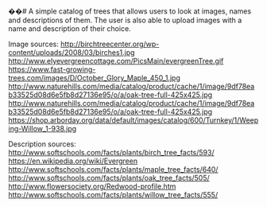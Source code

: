 ��#   A simple catalog of trees that allows users to look at images, names and descriptions of them. The user is also able to upload images with a name and description of their choice.Image sources:http://birchtreecenter.org/wp-content/uploads/2008/03/birches1.jpghttp://www.elyevergreencottage.com/PicsMain/evergreenTree.gifhttps://www.fast-growing-trees.com/images/D/October_Glory_Maple_450_1.jpghttp://www.naturehills.com/media/catalog/product/cache/1/image/9df78eab33525d08d6e5fb8d27136e95/o/a/oak-tree-full-425x425.jpghttp://www.naturehills.com/media/catalog/product/cache/1/image/9df78eab33525d08d6e5fb8d27136e95/o/a/oak-tree-full-425x425.jpghttps://shop.arborday.org/data/default/images/catalog/600/Turnkey/1/Weeping-Willow_1-938.jpgDescription sources:http://www.softschools.com/facts/plants/birch_tree_facts/593/https://en.wikipedia.org/wiki/Evergreenhttp://www.softschools.com/facts/plants/maple_tree_facts/640/http://www.softschools.com/facts/plants/oak_tree_facts/505/http://www.flowersociety.org/Redwood-profile.htmhttp://www.softschools.com/facts/plants/willow_tree_facts/555/  
 
